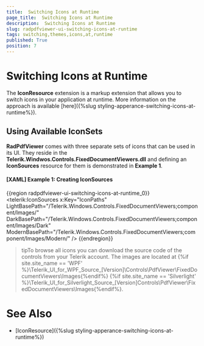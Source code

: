 ```yaml
---
title:  Switching Icons at Runtime
page_title:  Switching Icons at Runtime
description:  Switching Icons at Runtime
slug: radpdfviewer-ui-switching-icons-at-runtime
tags: switching,themes,icons,at,runtime
published: True
position: 7
---
```


# Switching Icons at Runtime


The __IconResource__ extension is a markup extension that allows you to switch icons in your application at runtime. More information on the approach is available [here]({%slug styling-apperance-switching-icons-at-runtime%}).


## Using Available IconSets

__RadPdfViewer__ comes with three separate sets of icons that can be used in its UI. They reside in the __Telerik.Windwos.Controls.FixedDocumentViewers.dll__ and defining an __IconSources__ resource for them is demonstrated in __Example 1__.


#### __[XAML] Example 1: Creating IconSources__

{{region radpdfviewer-ui-switching-icons-at-runtime_0}}
	<telerik:IconSources x:Key="IconPaths" LightBasePath="/Telerik.Windows.Controls.FixedDocumentViewers;component/Images/" 
										   DarkBasePath="/Telerik.Windows.Controls.FixedDocumentViewers;component/Images/Dark"
                                           ModernBasePath="/Telerik.Windows.Controls.FixedDocumentViewers;component/Images/Modern/" />
{{endregion}}


>tipTo browse all icons you can download the source code of the controls from your Telerik account. The images are located at {%if site.site_name == 'WPF' %}\Telerik_UI_for_WPF_Source_[Version]\Controls\PdfViewer\FixedDocumentViewers\Images{%endif%} {%if site.site_name == 'Silverlight' %}\Telerik_UI_for_Silverlight_Source_[Version]Controls\PdfViewer\FixedDocumentViewers\Images{%endif%}.


# See Also

* [IconResource]({%slug styling-apperance-switching-icons-at-runtime%})
